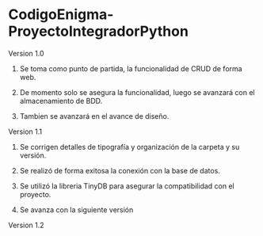 # CodigoEnigma-ProyectoIntegradorPython

Version 1.0

1. Se toma como punto de partida, la funcionalidad de CRUD de forma web.

2. De momento solo se asegura la funcionalidad, luego se avanzará con el almacenamiento de BDD.

3. Tambien se avanzará en el avance de diseño.

Version 1.1

1. Se corrigen detalles de tipografía y organización de la carpeta y su versión.

2. Se realizó de forma exitosa la conexión con la base de datos.

3. Se utilizó la libreria TinyDB para asegurar la compatibilidad con el proyecto.

4. Se avanza con la siguiente versión

Version 1.2

